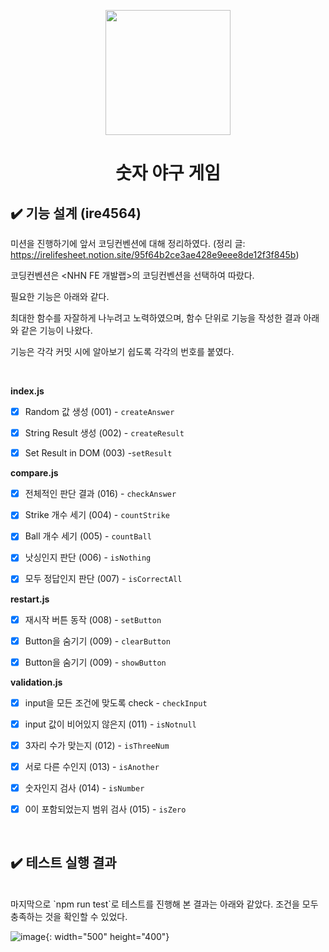 <p align="middle" >
  <img width="200px;" src="https://github.com/woowacourse/javascript-baseball-precourse/blob/main/images/baseball_icon.png?raw=true"/>
</p>
<h1 align="middle">숫자 야구 게임</h1>

## ✔️ 기능 설계 (ire4564)

미션을 진행하기에 앞서 코딩컨벤션에 대해 정리하였다. (정리 글: https://irelifesheet.notion.site/95f64b2ce3ae428e9eee8de12f3f845b) <br/>

코딩컨벤션은 <NHN FE 개발랩>의 코딩컨벤션을 선택하여 따랐다. <br/>

필요한 기능은 아래와 같다. <br/>

최대한 함수를 자잘하게 나누려고 노력하였으며, 함수 단위로 기능을 작성한 결과 아래와 같은 기능이 나왔다. <br/>

기능은 각각 커밋 시에 알아보기 쉽도록 각각의 번호를 붙였다.<br/>



<br/>

<b>index.js</b>

- [X] Random 값 생성 (001) - `createAnswer`

- [X] String Result 생성 (002) - `createResult`

- [X] Set Result in DOM (003) -`setResult`

<b>compare.js</b>

- [X] 전체적인 판단 결과 (016) - `checkAnswer`

- [X] Strike 개수 세기 (004) - `countStrike`

- [X] Ball 개수 세기 (005) - `countBall`

- [X] 낫싱인지 판단 (006) - `isNothing`

- [X] 모두 정답인지 판단 (007) - `isCorrectAll`

<b>restart.js</b>

- [X] 재시작 버튼 동작 (008) - `setButton`

- [X] Button을 숨기기 (009) - `clearButton`

- [X] Button을 숨기기 (009) - `showButton`


<b>validation.js</b>

- [X] input을 모든 조건에 맞도록 check - `checkInput` 

- [X] input 값이 비어있지 않은지 (011) - `isNotnull`

- [X] 3자리 수가 맞는지 (012) - `isThreeNum`

- [X] 서로 다른 수인지 (013) - `isAnother`

- [X]  숫자인지 검사 (014) - `isNumber`

- [X]  0이 포함되었는지 범위 검사 (015) - `isZero`

<br/>

## ✔️ 테스트 실행 결과
<br/>
마지막으로 `npm run test`로 테스트를 진행해 본 결과는 아래와 같았다. 조건을 모두 충족하는 것을 확인할 수 있었다. 
<br/>

![image](https://user-images.githubusercontent.com/44183221/144033021-b69d8d37-7b34-4599-a0d2-9c3e87ced2e6.png){: width="500" height="400"}

